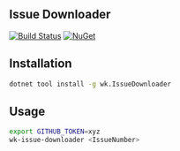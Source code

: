 ## Issue Downloader

[![Build Status](https://dev.azure.com/wk-j/issue-downloader/_apis/build/status/wk-j.issue-downloader?branchName=master)](https://dev.azure.com/wk-j/issue-downloader/_build/latest?definitionId=54&branchName=master)
[![NuGet](https://img.shields.io/nuget/v/wk.IssueDownloader.svg)](https://www.nuget.org/packages/wk.IssueDownloader)

## Installation

```bash
dotnet tool install -g wk.IssueDownloader
```

## Usage

```bash
export GITHUB_TOKEN=xyz
wk-issue-downloader <IssueNumber>
```